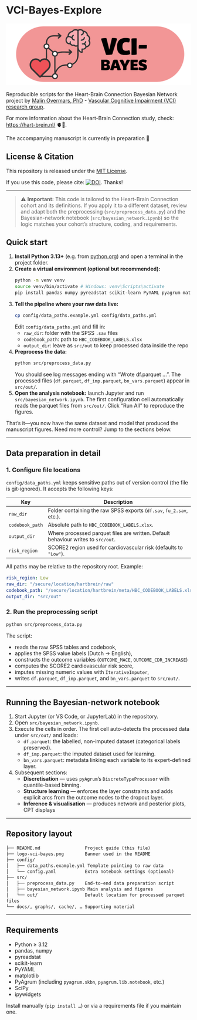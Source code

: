 
# VCI-Bayes-Explore

![VCI-Bayes Logo](logo-vci-bayes.png)

Reproducible scripts for the Heart-Brain Connection Bayesian Network project by [Malin Overmars, PhD](https://github.com/loverma2) - [Vascular Cognitive Impairment (VCI) research group](https://research.umcutrecht.nl/research-groups/vascular-cognitive-impairment-vci/). 

For more information about the Heart-Brain Connection study, check: https://hart-brein.nl/ 🫀🧠. 

The accompanying manuscript is currently in preparation 📄

## License & Citation

This repository is released under the [MIT License](LICENSE).

If you use this code, please cite: [![DOI](https://zenodo.org/badge/1067978388.svg)](https://doi.org/10.5281/zenodo.17302710). Thanks!

---

> ⚠️ **Important:** This code is tailored to the Heart-Brain Connection cohort and its definitions. If you apply it to a different dataset, review and adapt both the preprocessing (`src/preprocess_data.py`) and the Bayesian-network notebook (`src/bayesian_network.ipynb`) so the logic matches your cohort’s structure, coding, and requirements.

## Quick start

1. **Install Python 3.13+** (e.g. from [python.org](https://www.python.org/downloads/)) and open a terminal in the project folder.
2. **Create a virtual environment (optional but recommended):**
   ```bash
   python -m venv venv
   source venv/bin/activate # Windows: venv\Scripts\activate
   pip install pandas numpy pyreadstat scikit-learn PyYAML pyagrum matplotlib scipy ipywidgets
   ```
3. **Tell the pipeline where your raw data live:**
   ```bash
   cp config/data_paths.example.yml config/data_paths.yml
   ```
   Edit `config/data_paths.yml` and fill in:
   - `raw_dir`: folder with the SPSS `.sav` files
   - `codebook_path`: path to `HBC_CODEBOOK_LABELS.xlsx`
   - `output_dir`: leave as `src/out` to keep processed data inside the repo
4. **Preprocess the data:**
   ```bash
   python src/preprocess_data.py
   ```
   You should see log messages ending with “Wrote df.parquet …”. The processed files (`df.parquet`, `df_imp.parquet`, `bn_vars.parquet`) appear in `src/out/`.
5. **Open the analysis notebook:** launch Jupyter and run `src/bayesian_network.ipynb`. The first configuration cell automatically reads the parquet files from `src/out/`. Click “Run All” to reproduce the figures.

That’s it—you now have the same dataset and model that produced the manuscript figures.  Need more control? Jump to the sections below.

---

## Data preparation in detail

### 1. Configure file locations

`config/data_paths.yml` keeps sensitive paths out of version control (the file is git-ignored). It accepts the following keys:

| Key | Description |
| --- | --- |
| `raw_dir` | Folder containing the raw SPSS exports (`df.sav`, `fu_2.sav`, etc.). |
| `codebook_path` | Absolute path to `HBC_CODEBOOK_LABELS.xlsx`. |
| `output_dir` | Where processed parquet files are written. Default behaviour writes to `src/out`. |
| `risk_region` | SCORE2 region used for cardiovascular risk (defaults to `"Low"`). |

All paths may be relative to the repository root. Example:

```yaml
risk_region: Low
raw_dir: "/secure/location/hartbrein/raw"
codebook_path: "/secure/location/hartbrein/meta/HBC_CODEBOOK_LABELS.xlsx"
output_dir: "src/out"
```

### 2. Run the preprocessing script

```bash
python src/preprocess_data.py
```

The script:

* reads the raw SPSS tables and codebook,
* applies the SPSS value labels (Dutch → English),
* constructs the outcome variables (`OUTCOME_MACE`, `OUTCOME_CDR_INCREASE`)
* computes the SCORE2 cardiovascular risk score,
* imputes missing numeric values with `IterativeImputer`,
* writes `df.parquet`, `df_imp.parquet`, and `bn_vars.parquet` to `src/out/`.
---

## Running the Bayesian-network notebook

1. Start Jupyter (or VS Code, or JupyterLab) in the repository.
2. Open `src/bayesian_network.ipynb`.
3. Execute the cells in order. The first cell auto-detects the processed data under `src/out/` and loads:
   - `df.parquet`: the labelled, non-imputed dataset (categorical labels preserved).
   - `df_imp.parquet`: the imputed dataset used for learning.
   - `bn_vars.parquet`: metadata linking each variable to its expert-defined layer.
4. Subsequent sections:
   - **Discretisation** — uses `pyAgrum`’s `DiscreteTypeProcessor` with quantile-based binning.
   - **Structure learning** — enforces the layer constraints and adds explicit arcs from the outcome nodes to the dropout layer.
   - **Inference & visualisation** — produces network and posterior plots, CPT displays
---

## Repository layout

```
├── README.md                 Project guide (this file)
├── logo-vci-bayes.png        Banner used in the README
├── config/
│   ├── data_paths.example.yml Template pointing to raw data
│   └── config.yaml           Extra notebook settings (optional)
├── src/
│   ├── preprocess_data.py    End-to-end data preparation script
│   ├── bayesian_network.ipynb Main analysis and figures
│   └── out/                  Default location for processed parquet files
└── docs/, graphs/, cache/, … Supporting material
```
---

## Requirements

- Python ≥ 3.12
- pandas, numpy
- pyreadstat
- scikit-learn
- PyYAML
- matplotlib
- PyAgrum (including `pyagrum.skbn`, `pyagrum.lib.notebook`, etc.)
- SciPy
- ipywidgets

Install manually (`pip install …`) or via a requirements file if you maintain one.

